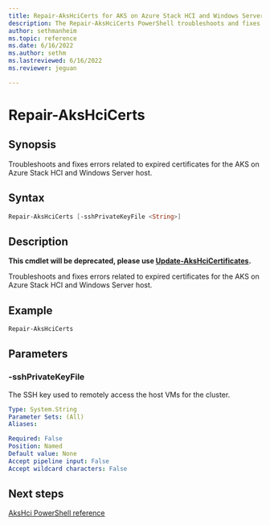```yaml
---
title: Repair-AksHciCerts for AKS on Azure Stack HCI and Windows Server
description: The Repair-AksHciCerts PowerShell troubleshoots and fixes errors related to expired certificates for the AKS on Azure Stack HCI and Windows Server host.
author: sethmanheim
ms.topic: reference
ms.date: 6/16/2022
ms.author: sethm 
ms.lastreviewed: 6/16/2022
ms.reviewer: jeguan

---
```


# Repair-AksHciCerts

## Synopsis

Troubleshoots and fixes errors related to expired certificates for the AKS on Azure Stack HCI and Windows Server host.

## Syntax

```powershell
Repair-AksHciCerts [-sshPrivateKeyFile <String>] 
```

## Description

**This cmdlet will be deprecated, please use [Update-AksHciCertificates](update-akshcicertificates.md).**

Troubleshoots and fixes errors related to expired certificates for the AKS on Azure Stack HCI and Windows Server host.

## Example

```powershell
Repair-AksHciCerts
```

## Parameters

### -sshPrivateKeyFile

The SSH key used to remotely access the host VMs for the cluster.

```yaml
Type: System.String
Parameter Sets: (All)
Aliases:

Required: False
Position: Named
Default value: None
Accept pipeline input: False
Accept wildcard characters: False
```

## Next steps

[AksHci PowerShell reference](index.md)
